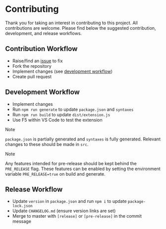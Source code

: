 # Contributing

Thank you for taking an interest in contributing to this project. All contributions are welcome. Please find below the suggested contribution, development, and release workflows.

## Contribution Workflow

- Raise/find an [issue](https://github.com/harrydowning/yaml-embedded-languages/issues) to fix
- Fork the repository
- Implement changes (see [development workflow](#development-workflow))
- Create pull request

## Development Workflow

- Implement changes
- Run `npm run generate` to update `package.json` and `syntaxes`
- Run `npm run build` to update `dist/extension.js`
- Use F5 within VS Code to test the extension

> [!NOTE]  
> `package.json` is partially generated and `syntaxes` is fully generated. Relevant changes to these should be made in `src`.

> [!NOTE]  
> Any features intended for pre-release should be kept behind the `PRE_RELEASE` flag. These features can be enabled by setting the environment variable `PRE_RELEASE=true` on build and generate.

## Release Workflow

- Update `version` in `package.json` and run `npm i` to update `package-lock.json`
- Update `CHANGELOG.md` (ensure version links are set)
- Merge to master with `[release]` or `[pre-release]` in the commit message
